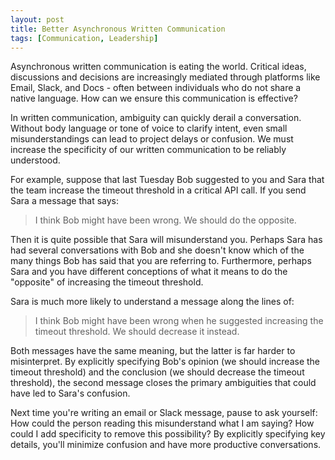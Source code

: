```yaml
---
layout: post
title: Better Asynchronous Written Communication
tags: [Communication, Leadership]
---
```

<script> 
  (function(i,s,o,g,r,a,m){i['GoogleAnalyticsObject']=r;i[r]=i[r]||function(){
  (i[r].q=i[r].q||[]).push(arguments)},i[r].l=1*new Date();a=s.createElement(o),
  m=s.getElementsByTagName(o)[0];a.async=1;a.src=g;m.parentNode.insertBefore(a,m)
  })(window,document,'script','https://www.google-analytics.com/analytics.js','ga');

  ga('create', 'UA-82391879-1', 'auto');
  ga('send', 'pageview');

</script>

Asynchronous written communication is eating the world. Critical ideas, discussions and decisions are increasingly mediated through platforms like Email, Slack, and Docs - often between individuals who do not share a native language. How can we ensure this communication is effective?

In written communication, ambiguity can quickly derail a conversation. Without body language or tone of voice to clarify intent, even small misunderstandings can lead to project delays or confusion. We must increase the specificity of our written communication to be reliably understood.

For example, suppose that last Tuesday Bob suggested to you and Sara that the team increase the timeout threshold in a critical API call. If you send Sara a message that says:

> I think Bob might have been wrong. We should do the opposite.

Then it is quite possible that Sara will misunderstand you. Perhaps Sara has had several conversations with Bob and she doesn't know which of the many things Bob has said that you are referring to. Furthermore, perhaps Sara and you have different conceptions of what it means to do the "opposite" of increasing the timeout threshold.

Sara is much more likely to understand a message along the lines of:

> I think Bob might have been wrong when he suggested increasing the timeout threshold. We should decrease it instead.

Both messages have the same meaning, but the latter is far harder to misinterpret. By explicitly specifying Bob's opinion (we should increase the timeout threshold) and the conclusion (we should decrease the timeout threshold), the second message closes the primary ambiguities that could have led to Sara's confusion.

Next time you're writing an email or Slack message, pause to ask yourself: How could the person reading this misunderstand what I am saying? How could I add specificity to remove this possibility? By explicitly specifying key details, you'll minimize confusion and have more productive conversations.

<!-- The next time you go to  -->
<!-- By increasing the specificity of our async written communication we can significantly improve its understandability. -->
